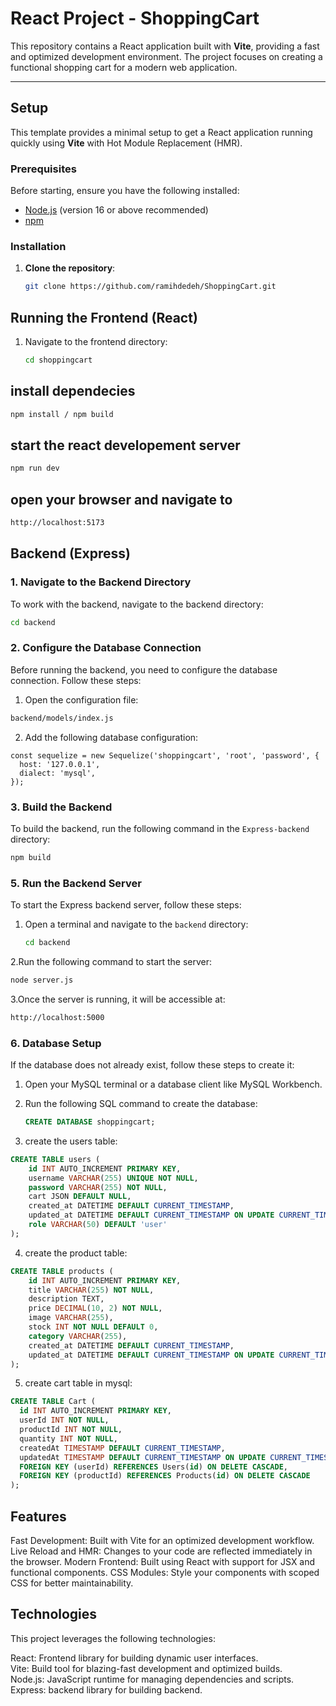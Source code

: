 # React Project - ShoppingCart

This repository contains a React application built with **Vite**, providing a fast and optimized development environment. The project focuses on creating a functional shopping cart for a modern web application.

---

## Setup

This template provides a minimal setup to get a React application running quickly using **Vite** with Hot Module Replacement (HMR).

### Prerequisites

Before starting, ensure you have the following installed:

- [Node.js](https://nodejs.org/) (version 16 or above recommended)
- [npm](https://www.npmjs.com/) 

### Installation

1. **Clone the repository**:
   ```bash
   git clone https://github.com/ramihdedeh/ShoppingCart.git

## Running the Frontend (React)

1. Navigate to the frontend directory:
   ```bash
   cd shoppingcart
   ```
## install dependecies 
   ```bash
   npm install / npm build
   ```
## start the react developement server  
   ```bash
   npm run dev 
   ```
## open your browser and navigate to 
```bash
http://localhost:5173
```
## Backend (Express)

### 1. Navigate to the Backend Directory

To work with the backend, navigate to the backend directory:

```bash
cd backend
```
### 2. Configure the Database Connection

Before running the backend, you need to configure the database connection. Follow these steps:

1. Open the configuration file:
```bash
backend/models/index.js
```

2. Add the following database configuration:

```properties
const sequelize = new Sequelize('shoppingcart', 'root', 'password', {
  host: '127.0.0.1',
  dialect: 'mysql',
});
```
### 3. Build the Backend

To build the backend, run the following command in the `Express-backend` directory:

```bash
npm build
```
### 5. Run the Backend Server

To start the Express backend server, follow these steps:

1. Open a terminal and navigate to the `backend` directory:
   ```bash
   cd backend
   ```
2.Run the following command to start the server:
   ```bash
   node server.js
   ```
3.Once the server is running, it will be accessible at:
```bash
http://localhost:5000
```
### 6. Database Setup

If the database does not already exist, follow these steps to create it:

1. Open your MySQL terminal or a database client like MySQL Workbench.

2. Run the following SQL command to create the database:
   ```sql
   CREATE DATABASE shoppingcart;
3. create the users table:
```sql
CREATE TABLE users (
    id INT AUTO_INCREMENT PRIMARY KEY,
    username VARCHAR(255) UNIQUE NOT NULL,
    password VARCHAR(255) NOT NULL,
    cart JSON DEFAULT NULL,
    created_at DATETIME DEFAULT CURRENT_TIMESTAMP,
    updated_at DATETIME DEFAULT CURRENT_TIMESTAMP ON UPDATE CURRENT_TIMESTAMP,
    role VARCHAR(50) DEFAULT 'user'
);

```
4. create the product table:
```sql
CREATE TABLE products (
    id INT AUTO_INCREMENT PRIMARY KEY,
    title VARCHAR(255) NOT NULL,
    description TEXT,
    price DECIMAL(10, 2) NOT NULL,
    image VARCHAR(255),
    stock INT NOT NULL DEFAULT 0,
    category VARCHAR(255),
    created_at DATETIME DEFAULT CURRENT_TIMESTAMP,
    updated_at DATETIME DEFAULT CURRENT_TIMESTAMP ON UPDATE CURRENT_TIMESTAMP
);

```

5. create cart table in mysql:
```sql 
CREATE TABLE Cart (
  id INT AUTO_INCREMENT PRIMARY KEY,
  userId INT NOT NULL,
  productId INT NOT NULL,
  quantity INT NOT NULL,
  createdAt TIMESTAMP DEFAULT CURRENT_TIMESTAMP,
  updatedAt TIMESTAMP DEFAULT CURRENT_TIMESTAMP ON UPDATE CURRENT_TIMESTAMP,
  FOREIGN KEY (userId) REFERENCES Users(id) ON DELETE CASCADE,
  FOREIGN KEY (productId) REFERENCES Products(id) ON DELETE CASCADE
);
``` 


Features
-
Fast Development: Built with Vite for an optimized development workflow.
Live Reload and HMR: Changes to your code are reflected immediately in the browser.
Modern Frontend: Built using React with support for JSX and functional components.
CSS Modules: Style your components with scoped CSS for better maintainability.

Technologies
-

This project leverages the following technologies:

React: Frontend library for building dynamic user interfaces.  
Vite: Build tool for blazing-fast development and optimized builds.  
Node.js: JavaScript runtime for managing dependencies and scripts.  
Express: backend library for building backend. 
